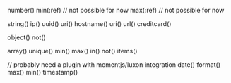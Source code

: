 
number()
    min(:ref) // not possible for now
    max(:ref) // not possible for now

string()
  ip()
  uuid()
  uri()
  hostname()
  uri()
  url()
  creditcard()

object()
    not()

array()
    unique()
    min()
    max()
    in()
    not()
    items()

// probably need a plugin with momentjs/luxon integration
date()
    format()
    max()
    min()
    timestamp()
